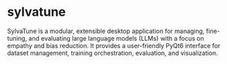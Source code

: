 # sylvatune
SylvaTune is a modular, extensible desktop application for managing, fine-tuning, and evaluating large language models (LLMs) with a focus on empathy and bias reduction. It provides a user-friendly PyQt6 interface for dataset management, training orchestration, evaluation, and visualization.
